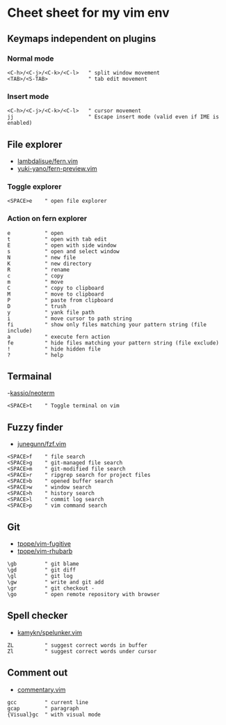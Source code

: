 # Cheet sheet for my vim env

## Keymaps independent on plugins

### Normal mode

```
<C-h>/<C-j>/<C-k>/<C-l>   " split window movement
<TAB>/<S-TAB>             " tab edit movement
```

### Insert mode 

```
<C-h>/<C-j>/<C-k>/<C-l>   " cursor movement
jj                        " Escape insert mode (valid even if IME is enabled)
```

## File explorer

- [lambdalisue/fern.vim](https://github.com/lambdalisue/fern.vim)
- [yuki-yano/fern-preview.vim](https://github.com/yuki-yano/fern-preview.vim)

### Toggle explorer

```
<SPACE>e    " open file explorer
```

### Action on fern explorer

```
e           " open
t           " open with tab edit
E           " open with side window
s           " open and select window
N           " new file
K           " new directory
R           " rename
c           " copy
m           " move
C           " copy to clipboard
M           " move to clipboard
P           " paste from clipboard
D           " trush
y           " yank file path
i           " move cursor to path string
fi          " show only files matching your pattern string (file include)
a           " execute fern action
fe          " hide files matching your pattern string (file exclude)
!           " hide hidden file
?           " help
```

## Termainal

-[kassio/neoterm](https://github.com/kassio/neoterm)

```
<SPACE>t    " Toggle terminal on vim
```

## Fuzzy finder

- [junegunn/fzf.vim](https://github.com/junegunn/fzf.vim)

```
<SPACE>f    " file search
<SPACE>g    " git-managed file search
<SPACE>m    " git-modified file search
<SPACE>r    " ripgrep search for project files
<SPACE>b    " opened buffer search
<SPACE>w    " window search
<SPACE>h    " history search
<SPACE>l    " commit log search
<SPACE>p    " vim command search
```

## Git

- [tpope/vim-fugitive](https://github.com/tpope/vim-fugitive)
- [tpope/vim-rhubarb](https://github.com/tpope/vim-rhubarb)

```
\gb         " git blame
\gd         " git diff
\gl         " git log
\gw         " write and git add
\gr         " git checkout -
\go         " open remote repository with browser
```

## Spell checker

- [kamykn/spelunker.vim](https://github.com/kamykn/spelunker.vim)

```
ZL          " suggest correct words in buffer
Zl          " suggest correct words under cursor
```

## Comment out

- [commentary.vim](https://github.com/tpope/vim-commentary)

```
gcc         " current line
gcap        " paragraph
{Visual}gc  " with visual mode
```

